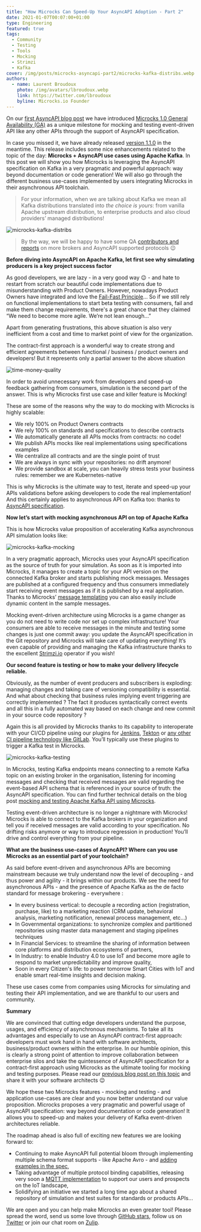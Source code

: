 ```yaml
---
title: "How Microcks Can Speed-Up Your AsyncAPI Adoption - Part 2"
date: 2021-01-07T00:07:00+01:00
type: Engineering
featured: true
tags:
  - Community
  - Testing
  - Tools
  - Mocking
  - Strimzi
  - Kafka
cover: /img/posts/microcks-asyncapi-part2/microcks-kafka-distribs.webp
authors:
  - name: Laurent Broudoux
    photo: /img/avatars/lbroudoux.webp
    link: https://twitter.com/lbroudoux
    byline: Microcks.io Founder
---
```


On our [first AsyncAPI blog post](/blog/microcks-asyncapi-part1) we have introduced [Microcks 1.0 General Availability (GA)](https://microcks.io/blog/microcks-1.0.0-release/) as a unique milestone for mocking and testing event-driven API like any other APIs through the support of AsyncAPI specification.

In case you missed it, we have already released [version 1.1.0](https://microcks.io/blog/microcks-1.1.0-release/) in the meantime. This release includes some nice enhancements related to the topic of the day: **Microcks + AsyncAPI use cases using Apache Kafka**. In this post we will show you how Microcks is leveraging the AsyncAPI specification on Kafka in a very pragmatic and powerful approach: way beyond documentation or code generation! We will also go through the different business use-cases implemented by users integrating Microcks in their asynchronous API toolchain.

> For your information, when we are talking about Kafka we mean all Kafka distributions translated into *the choice is yours*: from vanilla Apache upstream distribution, to enterprise products and also cloud providers’ managed distributions!

![microcks-kafka-distribs](/img/posts/microcks-asyncapi-part2/microcks-kafka-distribs.webp)

> By the way, we will be happy to have some QA [contributors and reports](https://github.com/microcks/microcks/blob/master/CONTRIBUTING.md) on more brokers and AsyncAPI supported protocols :wink:

**Before diving into AsyncAPI on Apache Kafka, let first see why simulating producers is a key project success factor**

As good developers, we are lazy - in a very good way :wink: - and hate to restart from scratch our beautiful code implementations due to misunderstanding with Product Owners. However, nowadays Product Owners have integrated and love the [Fail-Fast Principle](https://www.forbes.com/sites/danpontefract/2018/09/15/the-foolishness-of-fail-fast-fail-often/)... So if we still rely on functional implementations to start beta testing with consumers, fail and make them change requirements, there's a great chance that they claimed “We need to become more agile. We’re not lean enough…”

Apart from generating frustrations, this above situation is also very inefficient from a cost and time to market point of view for the organization. 

The contract-first approach is a wonderful way to create strong and efficient agreements between functional / business / product owners and developers! But it represents only a partial answer to the above situation

![time-money-quality](/img/posts/microcks-asyncapi-part2/time-money-quality.webp)

In order to avoid unnecessary work from developers and speed-up feedback gathering from consumers, simulation is the second part of the answer. This is why Microcks first use case and killer feature is Mocking! 

These are some of the reasons why the way to do mocking with Microcks is highly scalable: 
* We rely 100% on Product Owners contracts 
* We rely 100% on standards and specifications to describe contracts
* We automatically generate all APIs mocks from contracts: no code!
* We publish APIs mocks like real implementations using specifications examples 
* We centralize all contracts and are the single point of trust
* We are always in sync with your repositories: no drift anymore!
* We provide sandbox at scale, you can heavily stress tests your business rules: remember we are Kubernetes-native

This is why Microcks is the ultimate way to test, iterate and speed-up your APIs validations before asking developers to code the real implementation! And this certainly applies to asynchronous API on Kafka too: thanks to [AsyncAPI specification](https://www.asyncapi.com/docs/specifications/2.0.0).

**Now let’s start with mocking asynchronous API on top of Apache Kafka**

This is how Microcks value proposition of accelerating Kafka asynchronous API simulation looks like:

![microcks-kafka-mocking](/img/posts/microcks-asyncapi-part2/microcks-kafka-mocking.webp)

In a very pragmatic approach, Microcks uses your AsyncAPI specification as the source of truth for your simulation. As soon as it is imported into Microcks, it manages to create a topic for your API version on the connected Kafka broker and starts publishing mock messages. Messages are published at a configured frequency and thus consumers immediately start receiving event messages as if it is published by a real application. Thanks to Microcks’ [message templating](https://microcks.io/documentation/using/advanced/templates/) you can also easily include dynamic content in the sample messages.

Mocking event-driven architecture using Microcks is a game changer as you do not need to write code nor set up complex infrastructure! Your consumers are able to receive messages in the minute and testing some changes is just one commit away: you update the AsyncAPI specification in the Git repository and Microcks will take care of updating everything! It’s even capable of providing and managing the Kafka infrastructure thanks to the excellent [Strimzi.io](https://strimzi.io/) operator if you wish!

**Our second feature is testing or how to make your delivery lifecycle reliable.**

Obviously, as the number of event producers and subscribers is exploding: managing changes and taking care of versioning compatibility is essential. And what about checking that business rules implying event triggering are correctly implemented ? The fact it produces syntactically correct events and all this in a fully automated way based on each change and new commit in your source code repository ?

Again this is all provided by Microcks thanks to its capability to interoperate with your CI/CD pipeline using our plugins for [Jenkins](https://microcks.io/documentation/automating/jenkins/), [Tekton](https://microcks.io/documentation/automating/tekton/) or [any other CI pipeline technology like GitLab](https://microcks.io/documentation/automating/cli/). You’ll typically use these plugins to trigger a Kafka test in Microcks.

![microcks-kafka-testing](/img/posts/microcks-asyncapi-part2/microcks-kafka-testing.webp)

In Microcks, testing Kafka endpoints means connecting to a remote Kafka topic on an existing broker in the organisation, listening for incoming messages and checking that received messages are valid regarding the event-based API schema that is referenced in your source of truth: the AsyncAPI specification. You can find further technical details on the blog post [mocking and testing Apache Kafka API using Microcks](https://microcks.io/blog/apache-kafka-mocking-testing/).

Testing event-driven architecture is no longer a nightmare with Microcks! Microcks is able to connect to the Kafka brokers in your organization and tell you if received messages are valid according to your specification. No drifting risks anymore or way to introduce regression in production! You’ll drive and control everything from your pipeline.

**What are the business use-cases of AsyncAPI? Where can you use Microcks as an essential part of your toolchain?**

As said before event-driven and asynchronous APIs are becoming mainstream because we truly understand now the level of decoupling - and thus power and agility - it brings within our products.  We see the need for asynchronous APIs - and the presence of Apache Kafka as the de facto standard for message brokering - everywhere :

* In every business vertical: to decouple a recording action (registration, purchase, like) to a marketing reaction (CRM update, behavioral analysis, marketing notification, renewal process management, etc...)
* In Governmental organizations: to synchronize complex and partitioned repositories using master data management and staging pipelines techniques
* In Financial Services: to streamline the sharing of information between core platforms and distribution ecosystems of partners,
* In Industry: to enable Industry 4.0 to use IoT and become more agile to respond to market unpredictability and improve quality,
* Soon in every Citizen's life: to power tomorrow Smart Cities with IoT and enable smart real-time insights and decision making.

These use cases come from companies using Microcks for simulating and testing their API implementation, and we are thankful to our users and community.

**Summary**

We are convinced that cutting edge developers understand the purpose, usages, and efficiency of asynchronous mechanisms. To take all its advantages and especially to use an AsyncAPI contract-first approach: developers must work hand in hand with software architects, business/product owners within the enterprise. In our humble opinion, this is clearly a strong point of attention to improve collaboration between enterprise silos and take the quintessence of AsyncAPI specification for a contract-first approach using Microcks as the ultimate tooling for mocking and testing purposes. Please read our [previous blog post on this topic](https://microcks.io/blog/continuous-testing-all-your-apis/) and share it with your software architects :wink:

We hope these two Microcks features - mocking and testing - and application use-cases are clear and you now better understand our value proposition. Microcks proposes a very pragmatic and powerful usage of AsyncAPI specification: way beyond documentation or code generation! It allows you to speed-up and makes your delivery of Kafka event-driven architectures reliable.

The roadmap ahead is also full of exciting new features we are looking forward to: 

* Continuing to make AsyncAPI full potential bloom through implementing multiple schema format supports - like Apache Avro - and [adding examples in the spec](https://github.com/asyncapi/asyncapi/issues/329),
* Taking advantage of multiple protocol binding capabilities, releasing very soon a [MQTT implementation](https://github.com/microcks/microcks/issues/293) to support our users and prospects on the IoT landscape,
* Solidifying an initiative we started a long time ago about a shared repository of simulation and test suites for standards or products APIs...

We are open and you can help make Microcks an even greater tool! Please spread the word, send us some love through [GitHub stars](https://github.com/microcks/microcks), follow us on [Twitter](https://twitter.com/microcksio) or join our chat room on [Zulip](https://microcksio.zulipchat.com/login/).
